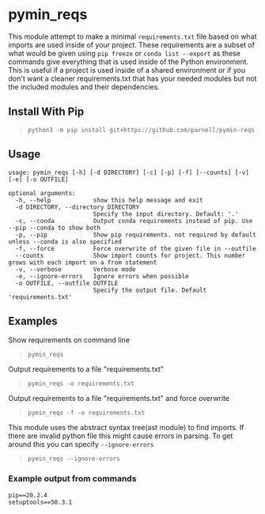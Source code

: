 # pymin_reqs

This module attempt to make a minimal `requirements.txt` file based on what imports are used inside of your project. These requirements are a subset of what would be given using `pip freeze` or `conda list --export` as these commands give everything that is used inside of the Python environment. This is useful if a project is used inside of a shared environment or if you don't want a cleaner requirements.txt that has your needed modules but not the included modules and their dependencies.

## Install With Pip
> `python3 -m pip install git+https://github.com/parnell/pymin-reqs`

## Usage
```
usage: pymin_reqs [-h] [-d DIRECTORY] [-c] [-p] [-f] [--counts] [-v] [-e] [-o OUTFILE]

optional arguments:
  -h, --help            show this help message and exit
  -d DIRECTORY, --directory DIRECTORY
                        Specify the input directory. Default: '.'
  -c, --conda           Output conda requirements instead of pip. Use --pip --conda to show both
  -p, --pip             Show pip requirements. not required by default unless --conda is also specified
  -f, --force           Force overwrite of the given file in --outfile
  --counts              Show import counts for project. This number grows with each import on a from statement
  -v, --verbose         Verbose mode
  -e, --ignore-errors   Ignore errors when possible
  -o OUTFILE, --outfile OUTFILE
                        Specify the output file. Default 'requirements.txt'
```
## Examples
Show requirements on command line
> `pymin_reqs`

Output requirements to a file "requirements.txt"
> `pymin_reqs -o requirements.txt`

Output requirements to a file "requirements.txt" and force overwrite
> `pymin_reqs -f -o requirements.txt`

This module uses the abstract syntax tree(ast module) to find imports. If there are invalid python file this might cause errors in parsing. To get around this you can specify `--ignore-errors`
> `pymin_reqs --ignore-errors`



### Example output from commands
```
pip==20.2.4
setuptools==50.3.1
```
